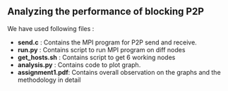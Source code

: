 ## Analyzing the performance of blocking P2P

We have used following files :
- **send.c** : Contains the MPI program for P2P send and receive.
- **run.py** : Contains script to run MPI program on diff nodes
- **get_hosts.sh** : Contains script to get 6 working nodes
- **analysis.py** : Contains code to plot graph.
- **assignment1.pdf**: Contains overall observation on the graphs and the methodology in detail
